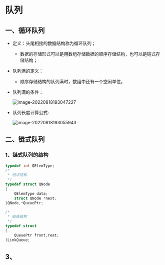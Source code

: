 # 队列

## 一、循环队列

- 定义：头尾相接的数据结构称为循环队列；

  - 数据的存储形式可以是用数组存储数据的顺序存储结构，也可以是链式存储结构；

- 队列满的定义：

  - 顺序存储结构的队列满时，数组中还有一个空闲单位。

- 队列满的条件：

  ![image-20220818193047227](https://pic-1304959529.cos.ap-guangzhou.myqcloud.com/DB/image-20220818193047227.png)

- 队列长度计算公式:

  

  ![image-20220818193055943](https://pic-1304959529.cos.ap-guangzhou.myqcloud.com/DB/image-20220818193055943.png)

## 二、链式队列

### 1、链式队列的结构

```C
typedef int QElemType;
/*
 * 结点结构
 */
typedef struct QNode
{
    QElemType data;
    struct QNode *next;
}QNode,*QueuePtr;

/*
 * 链表结构
 */
typedef struct
{
    QueuePtr front,reat;
}LinkQueue;
```



## 3、